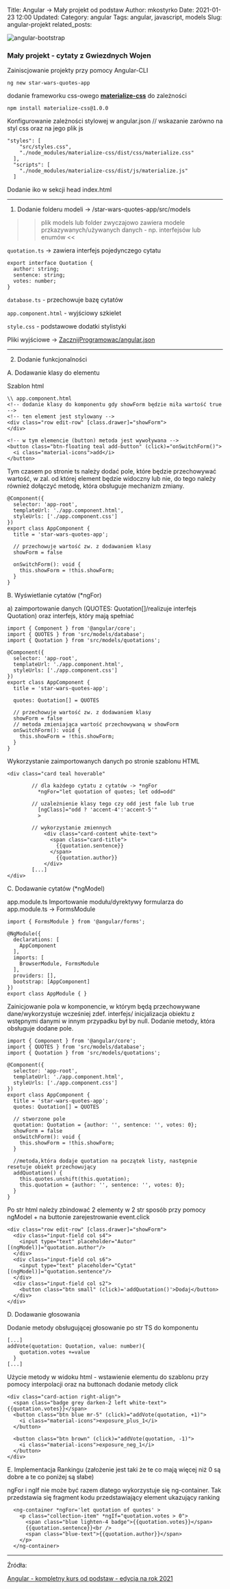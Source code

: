 Title: Angular -> Mały projekt od podstaw
Author: mkostyrko
Date: 2021-01-23 12:00
Updated:
Category: angular
Tags: angular, javascript, models
Slug: angular-projekt
related_posts: 



![angular-bootstrap](https://angular.io/assets/images/logos/angular/angular.svg)

### Mały projekt - cytaty z Gwiezdnych Wojen

Zainiscjowanie projekty przy pomocy Angular-CLI

    ng new star-wars-quotes-app

dodanie frameworku css-owego [**materialize-css**](https://materializecss.com/getting-started.html) do zależności

    npm install materialize-css@1.0.0

Konfigurowanie zależności stylowej w angular.json // wskazanie zarówno na styl css oraz na jego plik js

    "styles": [
        "src/styles.css",
        "./node_modules/materialize-css/dist/css/materialize.css"
      ],
      "scripts": [
        "./node_modules/materialize-css/dist/js/materialize.js"
      ]

Dodanie iko w sekcji head index.html

  <link href="https://fonts.googleapis.com/icon?family=Material+Icons" rel="stylesheet">

----
1. Dodanie folderu modeli -> /star-wars-quotes-app/src/models

>> plik models lub folder zwyczajowo zawiera modele przkazywanych/używanych danych - np. interfejsów lub enumów <<

`quotation.ts` -> zawiera interfejs pojedynczego cytatu

    export interface Quotation {
      author: string;
      sentence: string;
      votes: number;
    }

`database.ts` - przechowuje bazę cytatów

`app.component.html` - wyjściowy szkielet

`style.css` - podstawowe dodatki stylistyki

Pliki wyjściowe -> [ZacznijProgramowac/angular.json](https://gist.github.com/ZacznijProgramowac/af7de69c309236e466fd1c497f75408a)

---

2. Dodanie funkcjonalności

A. Dodawanie klasy do elementu

Szablon html

    \\ app.component.html
    <!-- dodanie klasy do komponentu gdy showForm będzie miła wartość true -->
    <!-- ten element jest stylowany -->
    <div class="row edit-row" [class.drawer]="showForm">
    </div>

    <!-- w tym elemencie (button) metoda jest wywoływana -->
    <button class="btn-floating teal add-button" (click)="onSwitchForm()">
      <i class="material-icons">add</i>
    </button>

Tym czasem po stronie ts należy dodać pole, które będzie przechowywać wartość, w zal. od której element będzie widoczny lub nie, do tego należy również dołączyć metodę, która obsługuje mechanizm zmiany.


    @Component({
      selector: 'app-root',
      templateUrl: './app.component.html',
      styleUrls: ['./app.component.css']
    })
    export class AppComponent {
      title = 'star-wars-quotes-app';

      // przechowuje wartość zw. z dodawaniem klasy
      showForm = false

      onSwitchForm(): void {
        this.showForm = !this.showForm;
      }
    }


B. Wyświetlanie cytatów (*ngFor)

a) zaimportowanie danych (QUOTES: Quotation[]/realizuje interfejs Quotation) oraz interfejs, który mają spełniać

    import { Component } from '@angular/core';
    import { QUOTES } from 'src/models/database';
    import { Quotation } from 'src/models/quotations';

    @Component({
      selector: 'app-root',
      templateUrl: './app.component.html',
      styleUrls: ['./app.component.css']
    })
    export class AppComponent {
      title = 'star-wars-quotes-app';

      quotes: Quotation[] = QUOTES

      // przechowuje wartość zw. z dodawaniem klasy
      showForm = false
      // metoda zmieniająca wartość przechowywaną w showForm
      onSwitchForm(): void {
        this.showForm = !this.showForm;
      }
    }

Wykorzystanie zaimportowanych danych po stronie szablonu HTML

    <div class="card teal hoverable"

            // dla każdego cytatu z cytatów -> *ngFor
              *ngFor="let quotation of quotes; let odd=odd"

            // uzależnienie klasy tego czy odd jest fale lub true
              [ngClass]="odd ? 'accent-4':'accent-5'"
              >

            // wykorzystanie zmiennych
                <div class="card-content white-text">
                  <span class="card-title">
                    {{quotation.sentence}}
                  </span>
                    {{quotation.author}}
                </div>
            [...]
    </div>

C. Dodawanie cytatów (*ngModel)

app.module.ts 
Importowanie modułu/dyrektywy formularza do app.module.ts -> FormsModule

    import { FormsModule } from '@angular/forms';

    @NgModule({
      declarations: [
        AppComponent
      ],
      imports: [
        BrowserModule, FormsModule
      ],
      providers: [],
      bootstrap: [AppComponent]
    })
    export class AppModule { }


Zainicjowanie pola w komponencie, w którym będą przechowywane dane/wykorzystuje wcześniej zdef. interfejs/ inicjalizacja obiektu z wstępnymi danymi w innym przypadku był by null.
Dodanie metody, która obsługuje dodane pole.

    import { Component } from '@angular/core';
    import { QUOTES } from 'src/models/database';
    import { Quotation } from 'src/models/quotations';

    @Component({
      selector: 'app-root',
      templateUrl: './app.component.html',
      styleUrls: ['./app.component.css']
    })
    export class AppComponent {
      title = 'star-wars-quotes-app';
      quotes: Quotation[] = QUOTES

      // stworzone pole
      quotation: Quotation = {author: '', sentence: '', votes: 0};
      showForm = false
      onSwitchForm(): void {
        this.showForm = !this.showForm;
      }

      //metoda,która dodaje quotation na początek listy, następnie resetuje obiekt przechowujący
      addQuotation() {
        this.quotes.unshift(this.quotation);
        this.quotation = {author: '', sentence: '', votes: 0};
      }
    }

Po str html należy zbindować 2 elementy w 2 str sposób przy pomocy ngModel + na buttonie zarejestrowanie event.click

    <div class="row edit-row" [class.drawer]="showForm">
      <div class="input-field col s4">
        <input type="text" placeholder="Autor" [(ngModel)]="quotation.author"/>
      </div>
      <div class="input-field col s6">
        <input type="text" placeholder="Cytat" [(ngModel)]="quotation.sentence"/>
      </div>
      <div class="input-field col s2">
        <button class="btn small" (click)='addQuotation()'>Dodaj</button>
      </div>
    </div>

D. Dodawanie głosowania

Dodanie metody obsługującej głosowanie po str TS do komponentu

    [...]
    addVote(quotation: Quotation, value: number){
        quotation.votes +=value
      }
    [...]

Użycie metody w widoku html - wstawienie elementu do szablonu przy pomocy interpolacji oraz na buttonach dodanie metody click

    <div class="card-action right-align">
      <span class="badge grey darken-2 left white-text">{{quotation.votes}}</span>
      <button class="btn blue mr-5" (click)="addVote(quotation, +1)">
        <i class="material-icons">exposure_plus_1</i>
      </button>

      <button class="btn brown" (click)="addVote(quotation, -1)">
        <i class="material-icons">exposure_neg_1</i>
      </button>
    </div>

E.  Implementacja Rankingu (założenie jest taki że te co mają więcej niż 0 są dobre a te co poniżej są słabe)

ngFor i ngIf nie może być razem dlatego wykorzystuje się ng-container. Tak przedstawia się fragment kodu przedstawiający element ukazujący ranking

      <ng-container *ngFor='let quotation of quotes' >
        <p class="collection-item" *ngIf="quotation.votes > 0">
          <span class="blue lighten-4 badge">{{quotation.votes}}</span>
          {{quotation.sentence}}<br />
          <span class="blue-text">{{quotation.author}}</span>
        </p>
      </ng-container>

---
Źródła:

[Angular - kompletny kurs od podstaw - edycja na rok 2021](https://www.udemy.com/course/angular-kompletny-kurs-od-podstaw/)

